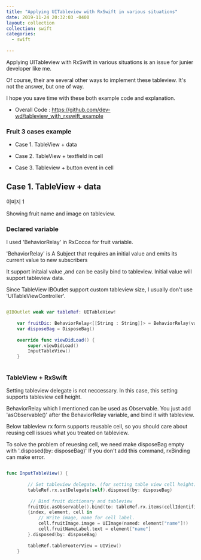 ```yaml
---
title: "Applying UITableview with RxSwift in various situations"
date: 2019-11-24 20:32:03 -0400
layout: collection
collection: swift
categories:
  - swift
  
---
```


Applying UITableview with RxSwift in various situations is an issue for junier developer like me.

Of course, their are several other ways to implement these tableview. It's not the answer, but one of way.


I hope you save time with these both example code and explanation.

- Overall Code : https://github.com/dev-wd/tableview_with_rxswift_example


### Fruit 3 cases example
- Case 1. TableView + data

- Case 2. TableView + textfield in cell

- Case 3. Tableview + button event in cell


## Case 1. TableView + data

이미지 1

Showing fruit name and image on tableview.

### Declared variable
I used 'BehaviorRelay' in RxCocoa for fruit variable.

'BehaviorRelay' is A Subject that requires an initial value and emits its current value to new subscribers

It support initaial value ,and can be easily bind to tableview. Initial value will support tableview data.

Since TableView IBOutlet support custom tableview size, I usually don't use 'UITableViewController'. 
 

```swift 

@IBOutlet weak var tableRef: UITableView!
    
    var fruitDic: BehaviorRelay<[[String : String]]> = BehaviorRelay(value:[["name":"apple"],["name":"banana"], ["name":"cherries"],["name":"grapes"],["name":"lemon"],["name":"orange"],["name":"strawberry"],["name":"tomato"]])
    var disposeBag = DisposeBag()
    
    override func viewDidLoad() {
        super.viewDidLoad()
        InputTableView()
    }
    
```

### TableView + RxSwift
Setting tableview delegate is not neccessary. In this case, this setting supports tableview cell height.

BehaviorRelay which I mentioned can be used as Observable. You just add 'asObservable()' after the BehaviorRelay variable, and bind it with tableview.

Below tableview rx form supports reusable cell, so you should care about reusing cell issues what you treated on tableview.

To solve the problem of reuesing cell, we need make disposeBag empty with '.disposed(by: disposeBag)'
If you don't add this command, rxBinding can make error.



```swift

func InputTableView() {
        
        // Set tableview delegate. (for setting table view cell height)
        tableRef.rx.setDelegate(self).disposed(by: disposeBag)
        
         // Bind fruit dictionary and tableview
        fruitDic.asObservable().bind(to: tableRef.rx.items(cellIdentifier: "Cell", cellType: FruitEX1Cell.self))
        {index, element, cell in
            // Write image, name for cell label.
            cell.fruitImage.image = UIImage(named: element["name"]!)
            cell.fruitNameLabel.text = element["name"]
        }.disposed(by: disposeBag)
        
        tableRef.tableFooterView = UIView()
    }
    
    
```

